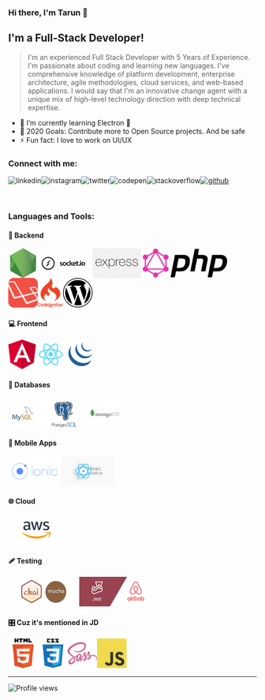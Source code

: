 ### Hi there, I'm Tarun 👋

## I'm a Full-Stack Developer!
> I'm an experienced Full Stack Developer with 5 Years of Experience. I'm passionate about coding and learning new languages. I've comprehensive knowledge of platform development, enterprise architecture, agile methodologies, cloud services, and web-based applications. I would say that I'm an innovative change agent with a unique mix of high-level technology direction with deep technical expertise.

- 🌱  I’m currently learning Electron 🤣
- 🥅  2020 Goals: Contribute more to Open Source projects. And be safe
-  ⚡ Fun fact: I love to work on UI/UX

### Connect with me:

[<img align="left" src='https://cdn.jsdelivr.net/npm/simple-icons@3.0.1/icons/linkedin.svg' alt='linkedin' height='40'>][linkedin]
[<img align="left" src='https://cdn.jsdelivr.net/npm/simple-icons@3.0.1/icons/instagram.svg' alt='instagram' height='40'>][instagram]
[<img align="left" src='https://cdn.jsdelivr.net/npm/simple-icons@3.0.1/icons/twitter.svg' alt='twitter' height='40'>][twitter]
[<img align="left" src='https://cdn.jsdelivr.net/npm/simple-icons@3.0.1/icons/codepen.svg' alt='codepen' height='40'>][codepen]
[<img align="left" src='https://cdn.jsdelivr.net/npm/simple-icons@3.0.1/icons/stackoverflow.svg' alt='stackoverflow' height='40'>][stackoverflow]
[<img src='https://cdn.jsdelivr.net/npm/simple-icons@3.0.1/icons/github.svg' alt='github' height='40'>][github]

<br />

### Languages and Tools:

#### 📜 Backend
<img align="left" height="60px" src="https://raw.githubusercontent.com/devtarun/devtarun/master/assets/nodejs.png" />
<img align="left" height="60px" src="https://raw.githubusercontent.com/devtarun/devtarun/master/assets/socketio.png" />
<img align="left" height="60px" src="https://raw.githubusercontent.com/devtarun/devtarun/master/assets/express.png" />
<img align="left" height="60px" src="https://raw.githubusercontent.com/devtarun/devtarun/master/assets/graphql.png" />
<img align="left" height="60px" src="https://raw.githubusercontent.com/devtarun/devtarun/master/assets/php.png" />
<img align="left" height="60px" src="https://raw.githubusercontent.com/devtarun/devtarun/master/assets/laravel.webp" />
<img align="left" height="60px" src="https://raw.githubusercontent.com/devtarun/devtarun/master/assets/codeigniter.webp" />
<img align="" height="60px" src="https://raw.githubusercontent.com/devtarun/devtarun/master/assets/wordpress.png" />

<br />

#### 💻 Frontend
<img align="left" height="60px" src="https://raw.githubusercontent.com/devtarun/devtarun/master/assets/angular.png" />
<img align="left" height="60px" src="https://raw.githubusercontent.com/devtarun/devtarun/master/assets/react.png" />
<img align="" height="60px" src="https://raw.githubusercontent.com/devtarun/devtarun/master/assets/jquery.png" />

<br />

#### 💽 Databases
<img align="left" height="60px" src="https://raw.githubusercontent.com/devtarun/devtarun/master/assets/mysql.png" />
<img align="left" height="60px" src="https://raw.githubusercontent.com/devtarun/devtarun/master/assets/postgre.png" />
<img align="" height="60px" src="https://raw.githubusercontent.com/devtarun/devtarun/master/assets/mongodb.png" />

<br />

#### 📱 Mobile Apps
<img align="left" height="60px" src="https://raw.githubusercontent.com/devtarun/devtarun/master/assets/ionic.png" />
<img align="" height="60px" src="https://raw.githubusercontent.com/devtarun/devtarun/master/assets/react-native.png" />

<br />

#### 🌐 Cloud
<img align="" height="60px" src="https://raw.githubusercontent.com/devtarun/devtarun/master/assets/aws.png" />

<br />

#### 🩹 Testing
<img align="left" height="60px" src="https://raw.githubusercontent.com/devtarun/devtarun/master/assets/mocha.png" />
<img align="" height="60px" src="https://raw.githubusercontent.com/devtarun/devtarun/master/assets/enzym.jpeg" />

<br />

#### 🎛 Cuz it's mentioned in JD
<img align="left" height="60px" src="https://raw.githubusercontent.com/devtarun/devtarun/master/assets/html.png" />
<img align="left" height="60px" src="https://raw.githubusercontent.com/devtarun/devtarun/master/assets/css.png" />
<img align="left" height="60px" src="https://raw.githubusercontent.com/devtarun/devtarun/master/assets/sass.png" />
<img align="" height="60px" src="https://raw.githubusercontent.com/devtarun/devtarun/master/assets/javascript.png" />

---

![Profile views](https://gpvc.arturio.dev/devtarun)

[linkedin]: https://www.linkedin.com/in/tarun12/
[twitter]: https://twitter.com/beingMe_Tarun
[github]: https://github.com/devtarun
[instagram]: https://www.instagram.com/beingme_tarun/
[codepen]: https://codepen.io/devtarun
[stackoverflow]: https://stackoverflow.com/users/6748760/tarun
